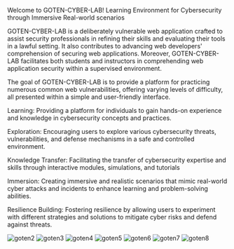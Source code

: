 Welcome to GOTEN-CYBER-LAB!
Learning Environment for Cybersecurity through Immersive Real-world scenarios

GOTEN-CYBER-LAB is a deliberately vulnerable web application crafted to assist security professionals in refining their skills and evaluating their tools in a lawful setting. It also contributes to advancing web developers' comprehension of securing web applications. Moreover, GOTEN-CYBER-LAB facilitates both students and instructors in comprehending web application security within a supervised environment.

The goal of GOTEN-CYBER-LAB is to provide a platform for practicing numerous common web vulnerabilities, offering varying levels of difficulty, all presented within a simple and user-friendly interface.

Learning: Providing a platform for individuals to gain hands-on experience and knowledge in cybersecurity concepts and practices.

Exploration: Encouraging users to explore various cybersecurity threats, vulnerabilities, and defense mechanisms in a safe and controlled environment.

Knowledge Transfer: Facilitating the transfer of cybersecurity expertise and skills through interactive modules, simulations, and tutorials

Immersion: Creating immersive and realistic scenarios that mimic real-world cyber attacks and incidents to enhance learning and problem-solving abilities.

Resilience Building: Fostering resilience by allowing users to experiment with different strategies and solutions to mitigate cyber risks and defend against threats.

![goten2](https://github.com/firdauskhairuddin/goten-cyber-lab/assets/163268463/5e97ea5d-2ebd-4553-af4a-72d8aca03eef)
![goten3](https://github.com/firdauskhairuddin/goten-cyber-lab/assets/163268463/e484b25a-a1d8-4dc2-81ac-ea5c7194b1fd)
![goten4](https://github.com/firdauskhairuddin/goten-cyber-lab/assets/163268463/2f41c328-ec11-48c6-ae1d-0b969e0fbbde)
![goten5](https://github.com/firdauskhairuddin/goten-cyber-lab/assets/163268463/10bdeffe-5c68-435a-a05a-b1bc2d7211fb)
![goten6](https://github.com/firdauskhairuddin/goten-cyber-lab/assets/163268463/9d2ffb68-42ae-4b19-ab2f-09c5b2137fcf)
![goten7](https://github.com/firdauskhairuddin/goten-cyber-lab/assets/163268463/200d4555-50c3-4fdd-911f-a96e93b06e7e)
![goten8](https://github.com/firdauskhairuddin/goten-cyber-lab/assets/163268463/7ec2d766-adfd-4f77-83e0-3536d2fe479f)
